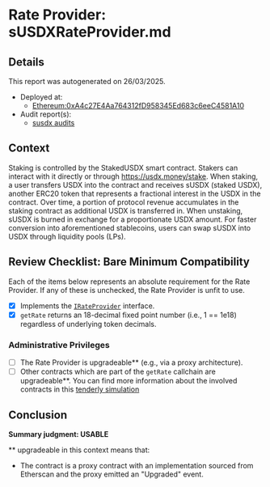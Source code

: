 
# Rate Provider: sUSDXRateProvider.md

## Details
This report was autogenerated on 26/03/2025.

- Deployed at:
    - [Ethereum:0xA4c27E4Aa764312fD958345Ed683c6eeC4581A10](https://etherscan.io/address/0xA4c27E4Aa764312fD958345Ed683c6eeC4581A10)
- Audit report(s):
    - [susdx audits](https://docs.usdx.money/informaiton/audit)

## Context
Staking is controlled by the StakedUSDX smart contract. Stakers can interact with it directly or through https://usdx.money/stake.
When staking, a user transfers USDX into the contract and receives sUSDX (staked USDX), another ERC20 token that represents a fractional interest in the USDX in the contract.
Over time, a portion of protocol revenue accumulates in the staking contract as additional USDX is transferred in.
When unstaking, sUSDX is burned in exchange for a proportionate USDX amount. For faster conversion into aforementioned stablecoins, users can swap sUSDX into USDX through liquidity pools (LPs).

## Review Checklist: Bare Minimum Compatibility
Each of the items below represents an absolute requirement for the Rate Provider. If any of these is unchecked, the Rate Provider is unfit to use.

- [x] Implements the [`IRateProvider`](https://github.com/balancer/balancer-v2-monorepo/blob/bc3b3fee6e13e01d2efe610ed8118fdb74dfc1f2/pkg/interfaces/contracts/pool-utils/IRateProvider.sol) interface.
- [x] `getRate` returns an 18-decimal fixed point number (i.e., 1 == 1e18) regardless of underlying token decimals.

### Administrative Privileges
- [ ] The Rate Provider is upgradeable** (e.g., via a proxy architecture).
- [ ] Other contracts which are part of the `getRate` callchain are upgradeable**. You can find more information
   about the involved contracts in this [tenderly simulation](https://www.tdly.co/shared/simulation/cf68cdb6-3b1a-4872-b4e0-079baf98781a)

## Conclusion
**Summary judgment: USABLE**

** upgradeable in this context means that:
- The contract is a proxy contract with an implementation sourced from Etherscan and the proxy emitted an "Upgraded" event.
    
